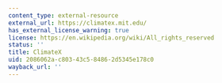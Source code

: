 ```yaml
---
content_type: external-resource
external_url: https://climatex.mit.edu/
has_external_license_warning: true
license: https://en.wikipedia.org/wiki/All_rights_reserved
status: ''
title: ClimateX
uid: 2086062a-c803-43c5-8486-2d5345e178c0
wayback_url: ''
---
```

